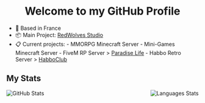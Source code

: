 <h1 align="center">Welcome to my GitHub Profile</h1>

* 📌 Based in France
* 📦 Main Project: <a href="https://github.com/RedWolvesStudio">RedWolves Studio</a>
* 📋 Current projects: 
      - MMORPG Minecraft Server
      - Mini-Games Minecraft Server
      - FiveM RP Server > <a href="https://github.com/FiveM-ParadiseLife">Paradise Life</a>
      - Habbo Retro Server > <a href="https://github.com/HabboClub">HabboClub</a>

## My Stats
<p align="center">
  <img align="left" alt="GitHub Stats" src="https://github-readme-stats.vercel.app/api?username=yumless&show_icons=true" />
  <img align="right" alt="Languages Stats" src="https://github-readme-stats.vercel.app/api/top-langs/?username=yumless" />
</p>
